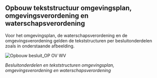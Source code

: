 Opbouw tekststructuur omgevingsplan, omgevingsverordening en waterschapsverordening
-----------------------------------------------------------------------------------

Voor het omgevingsplan, de waterschapsverordening en de omgevingsverordening
gelden de tekststructuren per besluitonderdelen zoals in onderstaande
afbeelding.

![Opbouw besluit_OP OV WV](media/b8a75df211416d8af32243573318932c.jpg)

*Besluitonderdelen en tekststructuren omgevingsplan, omgevingsverordening en
waterschapsverordening*
